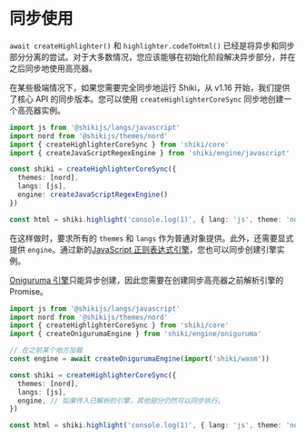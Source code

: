 # 同步使用

`await createHighlighter()` 和 `highlighter.codeToHtml()` 已经是将异步和同步部分分离的尝试。对于大多数情况，您应该能够在初始化阶段解决异步部分，并在之后同步地使用高亮器。

在某些极端情况下，如果您需要完全同步地运行 Shiki，从 v1.16 开始，我们提供了核心 API 的同步版本。您可以使用 `createHighlighterCoreSync` 同步地创建一个高亮器实例。

```ts
import js from '@shikijs/langs/javascript'
import nord from '@shikijs/themes/nord'
import { createHighlighterCoreSync } from 'shiki/core'
import { createJavaScriptRegexEngine } from 'shiki/engine/javascript'

const shiki = createHighlighterCoreSync({
  themes: [nord],
  langs: [js],
  engine: createJavaScriptRegexEngine()
})

const html = shiki.highlight('console.log(1)', { lang: 'js', theme: 'nord' })
```

在这样做时，要求所有的 `themes` 和 `langs` 作为普通对象提供。此外，还需要显式提供 `engine`。通过新的[JavaScript 正则表达式引擎](/guide/regex-engines#javascript-regexp-engine-experimental)，您也可以同步创建引擎实例。

[Oniguruma 引擎](/guide/regex-engines#oniguruma-engine)只能异步创建，因此您需要在创建同步高亮器之前解析引擎的 Promise。

```ts
import js from '@shikijs/langs/javascript'
import nord from '@shikijs/themes/nord'
import { createHighlighterCoreSync } from 'shiki/core'
import { createOnigurumaEngine } from 'shiki/engine/oniguruma'

// 在之前某个地方加载
const engine = await createOnigurumaEngine(import('shiki/wasm'))

const shiki = createHighlighterCoreSync({
  themes: [nord],
  langs: [js],
  engine, // 如果传入已解析的引擎，其他部分仍然可以同步执行。
})

const html = shiki.highlight('console.log(1)', { lang: 'js', theme: 'nord' })
```
